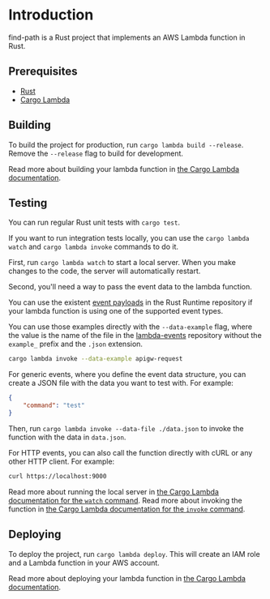 # Introduction

find-path is a Rust project that implements an AWS Lambda function in Rust.

## Prerequisites

- [Rust](https://www.rust-lang.org/tools/install)
- [Cargo Lambda](https://www.cargo-lambda.info/guide/installation.html)

## Building

To build the project for production, run `cargo lambda build --release`. Remove the `--release` flag to build for development.

Read more about building your lambda function in [the Cargo Lambda documentation](https://www.cargo-lambda.info/commands/build.html).

## Testing

You can run regular Rust unit tests with `cargo test`.

If you want to run integration tests locally, you can use the `cargo lambda watch` and `cargo lambda invoke` commands to do it.

First, run `cargo lambda watch` to start a local server. When you make changes to the code, the server will automatically restart.

Second, you'll need a way to pass the event data to the lambda function.

You can use the existent [event payloads](https://github.com/awslabs/aws-lambda-rust-runtime/tree/main/lambda-events/src/fixtures) in the Rust Runtime repository if your lambda function is using one of the supported event types.

You can use those examples directly with the `--data-example` flag, where the value is the name of the file in the [lambda-events](https://github.com/awslabs/aws-lambda-rust-runtime/tree/main/lambda-events/src/fixtures) repository without the `example_` prefix and the `.json` extension.

```bash
cargo lambda invoke --data-example apigw-request
```

For generic events, where you define the event data structure, you can create a JSON file with the data you want to test with. For example:

```json
{
    "command": "test"
}
```

Then, run `cargo lambda invoke --data-file ./data.json` to invoke the function with the data in `data.json`.

For HTTP events, you can also call the function directly with cURL or any other HTTP client. For example:

```bash
curl https://localhost:9000
```

Read more about running the local server in [the Cargo Lambda documentation for the `watch` command](https://www.cargo-lambda.info/commands/watch.html).
Read more about invoking the function in [the Cargo Lambda documentation for the `invoke` command](https://www.cargo-lambda.info/commands/invoke.html).

## Deploying

To deploy the project, run `cargo lambda deploy`. This will create an IAM role and a Lambda function in your AWS account.

Read more about deploying your lambda function in [the Cargo Lambda documentation](https://www.cargo-lambda.info/commands/deploy.html).
